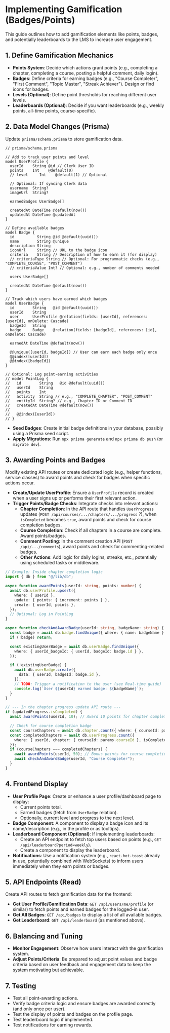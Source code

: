 # Implementing Gamification (Badges/Points)

This guide outlines how to add gamification elements like points, badges, and potentially leaderboards to the LMS to increase user engagement.

## 1. Define Gamification Mechanics

- **Points System**: Decide which actions grant points (e.g., completing a chapter, completing a course, posting a helpful comment, daily login).
- **Badges**: Define criteria for earning badges (e.g., "Course Completer", "First Comment", "Topic Master", "Streak Achiever"). Design or find icons for badges.
- **Levels (Optional)**: Define point thresholds for reaching different user levels.
- **Leaderboards (Optional)**: Decide if you want leaderboards (e.g., weekly points, all-time points, course-specific).

## 2. Data Model Changes (Prisma)

Update `prisma/schema.prisma` to store gamification data.

```prisma
// prisma/schema.prisma

// Add to track user points and level
model UserProfile {
  userId    String @id // Clerk User ID
  points    Int    @default(0)
  // level     Int    @default(1) // Optional

  // Optional: If syncing Clerk data
  username  String?
  imageUrl  String?

  earnedBadges UserBadge[]

  createdAt DateTime @default(now())
  updatedAt DateTime @updatedAt
}

// Define available badges
model Badge {
  id          String @id @default(uuid())
  name        String @unique
  description String
  iconUrl     String // URL to the badge icon
  criteria    String // Description of how to earn it (for display)
  // criteriaType String // Optional: For programmatic checks (e.g., "COMPLETE_COURSE", "POST_COMMENT")
  // criteriaValue Int? // Optional: e.g., number of comments needed

  users UserBadge[]

  createdAt DateTime @default(now())
}

// Track which users have earned which badges
model UserBadge {
  id        String   @id @default(uuid())
  userId    String
  user      UserProfile @relation(fields: [userId], references: [userId], onDelete: Cascade)
  badgeId   String
  badge     Badge    @relation(fields: [badgeId], references: [id], onDelete: Cascade)

  earnedAt DateTime @default(now())

  @@unique([userId, badgeId]) // User can earn each badge only once
  @@index([userId])
  @@index([badgeId])
}

// Optional: Log point-earning activities
// model PointLog {
//   id        String   @id @default(uuid())
//   userId    String
//   points    Int
//   activity  String // e.g., "COMPLETE_CHAPTER", "POST_COMMENT"
//   entityId  String? // e.g., Chapter ID or Comment ID
//   createdAt DateTime @default(now())
//
//   @@index([userId])
// }
```

- **Seed Badges**: Create initial badge definitions in your database, possibly using a Prisma seed script.
- **Apply Migrations**: Run `npx prisma generate` and `npx prisma db push` (or `migrate dev`).

## 3. Awarding Points and Badges

Modify existing API routes or create dedicated logic (e.g., helper functions, service classes) to award points and check for badges when specific actions occur.

- **Create/Update UserProfile**: Ensure a `UserProfile` record is created when a user signs up or performs their first relevant action.
- **Trigger Points/Badge Checks**: Integrate checks into relevant actions:
    - **Chapter Completion**: In the API route that handles `UserProgress` updates (`POST /api/courses/.../chapters/.../progress` ?), when `isCompleted` becomes `true`, award points and check for course completion badges.
    - **Course Completion**: Check if all chapters in a course are complete. Award points/badges.
    - **Comment Posting**: In the comment creation API (`POST /api/.../comments`), award points and check for commenting-related badges.
    - **Other Actions**: Add logic for daily logins, streaks, etc., potentially using scheduled tasks or middleware.

```typescript
// Example: Inside chapter completion logic
import { db } from "@/lib/db";

async function awardPoints(userId: string, points: number) {
  await db.userProfile.upsert({
    where: { userId },
    update: { points: { increment: points } },
    create: { userId, points },
  });
  // Optional: Log in PointLog
}

async function checkAndAwardBadge(userId: string, badgeName: string) {
  const badge = await db.badge.findUnique({ where: { name: badgeName } });
  if (!badge) return;

  const existingUserBadge = await db.userBadge.findUnique({
    where: { userId_badgeId: { userId, badgeId: badge.id } },
  });

  if (!existingUserBadge) {
    await db.userBadge.create({
      data: { userId, badgeId: badge.id },
    });
    // TODO: Trigger a notification to the user (see Real-time guide)
    console.log(`User ${userId} earned badge: ${badgeName}`);
  }
}

// --- In the chapter progress update API route ---
if (updatedProgress.isCompleted) {
  await awardPoints(userId, 10); // Award 10 points for chapter completion

  // Check for course completion badge
  const courseChapters = await db.chapter.count({ where: { courseId: params.courseId, isPublished: true } });
  const completedChapters = await db.userProgress.count({
    where: { userId, chapter: { courseId: params.courseId }, isCompleted: true },
  });
  if (courseChapters === completedChapters) {
    await awardPoints(userId, 50); // Bonus points for course completion
    await checkAndAwardBadge(userId, "Course Completer");
  }
}
```

## 4. Frontend Display

- **User Profile Page**: Create or enhance a user profile/dashboard page to display:
    - Current points total.
    - Earned badges (fetch from `UserBadge` relation).
    - Optionally, current level and progress to the next level.
- **Badge Component**: A component to display a badge icon and its name/description (e.g., in the profile or as tooltips).
- **Leaderboard Component (Optional)**: If implementing leaderboards:
    - Create an API endpoint to fetch top users based on points (e.g., `GET /api/leaderboard?period=weekly`).
    - Create a component to display the leaderboard.
- **Notifications**: Use a notification system (e.g., `react-hot-toast` already in use, potentially combined with WebSockets) to inform users immediately when they earn points or badges.

## 5. API Endpoints (Read)

Create API routes to fetch gamification data for the frontend:

- **Get User Profile/Gamification Data**: `GET /api/users/me/profile` (or similar) to fetch points and earned badges for the logged-in user.
- **Get All Badges**: `GET /api/badges` to display a list of all available badges.
- **Get Leaderboard**: `GET /api/leaderboard` (as mentioned above).

## 6. Balancing and Tuning

- **Monitor Engagement**: Observe how users interact with the gamification system.
- **Adjust Points/Criteria**: Be prepared to adjust point values and badge criteria based on user feedback and engagement data to keep the system motivating but achievable.

## 7. Testing

- Test all point-awarding actions.
- Verify badge criteria logic and ensure badges are awarded correctly (and only once per user).
- Test the display of points and badges on the profile page.
- Test leaderboard logic if implemented.
- Test notifications for earning rewards. 